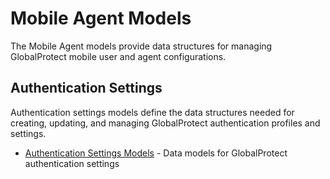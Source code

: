 # Mobile Agent Models

The Mobile Agent models provide data structures for managing GlobalProtect mobile user and agent configurations.

## Authentication Settings

Authentication settings models define the data structures needed for creating, updating, and managing GlobalProtect authentication profiles and settings.

* [Authentication Settings Models](auth_settings_models.md) - Data models for GlobalProtect authentication settings
